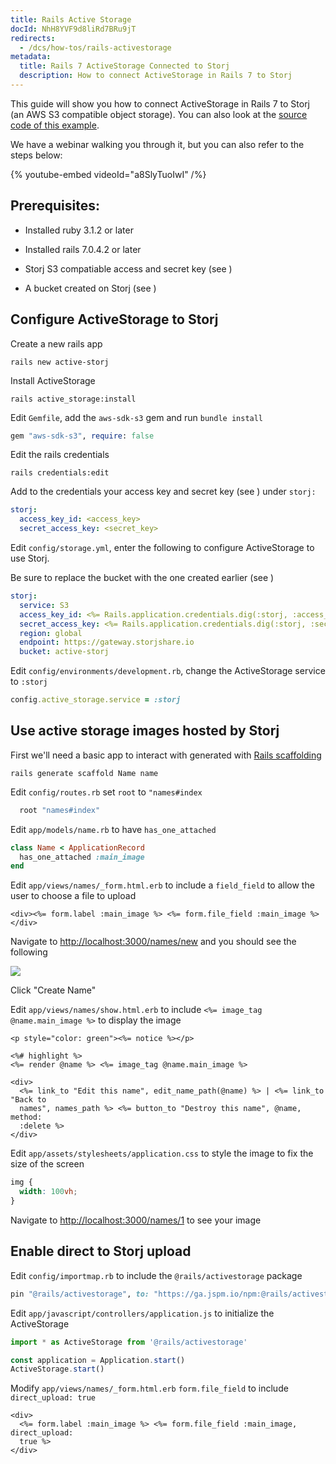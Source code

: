 ```yaml
---
title: Rails Active Storage
docId: NhH8YVF9d8liRd7BRu9jT
redirects:
  - /dcs/how-tos/rails-activestorage
metadata:
  title: Rails 7 ActiveStorage Connected to Storj
  description: How to connect ActiveStorage in Rails 7 to Storj
---
```


This guide will show you how to connect ActiveStorage in Rails 7 to Storj (an AWS S3 compatible object storage). You can also look at the [source code of this example](https://github.com/amozoss/active-storj).

We have a webinar walking you through it, but you can also refer to the steps below:

{% youtube-embed videoId="a8SlyTuoIwI" /%}

## Prerequisites:

- Installed ruby 3.1.2 or later

- Installed rails 7.0.4.2 or later

- Storj S3 compatiable access and secret key (see [](docId:AsyYcUJFbO1JI8-Tu8tW3))

- A bucket created on Storj (see [](docId:pxdnqsVDjCLZgeEXt2S6x))

## Configure ActiveStorage to Storj

Create a new rails app

```shell
rails new active-storj
```

Install ActiveStorage

```shell
rails active_storage:install
```

Edit `Gemfile`, add the `aws-sdk-s3` gem and run `bundle install`

```ruby
gem "aws-sdk-s3", require: false
```

Edit the rails credentials

```shell
rails credentials:edit
```

Add to the credentials your access key and secret key (see [](docId:AsyYcUJFbO1JI8-Tu8tW3)) under `storj:`

```yaml
storj:
  access_key_id: <access_key>
  secret_access_key: <secret_key>
```

Edit `config/storage.yml`, enter the following to configure ActiveStorage to use Storj.

Be sure to replace the bucket with the one created earlier (see [](docId:pxdnqsVDjCLZgeEXt2S6x))

```yaml
storj:
  service: S3
  access_key_id: <%= Rails.application.credentials.dig(:storj, :access_key_id) %>
  secret_access_key: <%= Rails.application.credentials.dig(:storj, :secret_access_key) %>
  region: global
  endpoint: https://gateway.storjshare.io
  bucket: active-storj
```

Edit `config/environments/development.rb`, change the ActiveStorage service to `:storj`

```ruby
config.active_storage.service = :storj
```

## Use active storage images hosted by Storj

First we'll need a basic app to interact with generated with [Rails scaffolding](https://guides.rubyonrails.org/v3.2/getting_started.html#getting-up-and-running-quickly-with-scaffolding)

```shell
rails generate scaffold Name name
```

Edit `config/routes.rb` set `root` to `"names#index`

```ruby
  root "names#index"
```

Edit `app/models/name.rb` to have `has_one_attached`

```ruby
class Name < ApplicationRecord
  has_one_attached :main_image
end
```

Edit `app/views/names/_form.html.erb` to include a `field_field` to allow the user to choose a file to upload

```erb
<div><%= form.label :main_image %> <%= form.file_field :main_image %></div>
```

Navigate to <http://localhost:3000/names/new> and you should see the following

![](https://link.us1.storjshare.io/raw/jua7rls6hkx5556qfcmhrqed2tfa/docs/images/exMR-EZ3OKl8eokEZk-Ox_screenshot-2023-02-02-at-41007-pm.png)

Click "Create Name"

Edit `app/views/names/show.html.erb` to include `<%= image_tag @name.main_image %>` to display the image

```erb
<p style="color: green"><%= notice %></p>

<%# highlight %>
<%= render @name %> <%= image_tag @name.main_image %>

<div>
  <%= link_to "Edit this name", edit_name_path(@name) %> | <%= link_to "Back to
  names", names_path %> <%= button_to "Destroy this name", @name, method:
  :delete %>
</div>
```

Edit `app/assets/stylesheets/application.css` to style the image to fix the size of the screen

```css
img {
  width: 100vh;
}
```

Navigate to <http://localhost:3000/names/1> to see your image

## Enable direct to Storj upload

Edit `config/importmap.rb` to include the `@rails/activestorage` package

```ruby
pin "@rails/activestorage", to: "https://ga.jspm.io/npm:@rails/activestorage@7.0.4/app/assets/javascripts/activestorage.esm.js"
```

Edit `app/javascript/controllers/application.js` to initialize the ActiveStorage

```javascript
import * as ActiveStorage from '@rails/activestorage'

const application = Application.start()
ActiveStorage.start()
```

Modify `app/views/names/_form.html.erb` `form.file_field` to include `direct_upload: true`

```erb
<div>
  <%= form.label :main_image %> <%= form.file_field :main_image, direct_upload:
  true %>
</div>
```
